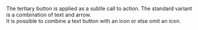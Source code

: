 The tertiary button is applied as a subtle call to action. The standard variant is a combination of text and arrow.  
It is possible to combine a text button with an icon or else omit an icon.